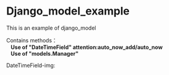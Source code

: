 # Django_model_example
This is an example of django_model

Contains methods：<br>
  &nbsp;&nbsp; **Use of "DateTimeField"  attention:auto_now_add/auto_now**<br>
  &nbsp;&nbsp; **Use of "models.Manager"**<br>
  
  DateTimeField-img:
  
  
